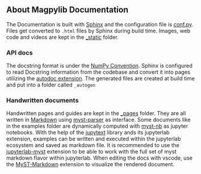## About Magpylib Documentation

The Documentation is built with [Sphinx](http://www.sphinx-doc.org/en/main/) and
the configuration file is [conf.py](./conf.py). Files get converted to `.html`
files by Sphinx during build time. Images, web code and videos are kept in the
[\_static](./_static) folder.

### API docs

The docstring format is under the
[NumPy Convention](https://sphinxcontrib-napoleon.readthedocs.io/en/latest/example_numpy.html).
Sphinx is configured to read Docstring information from the codebase and convert
it into pages utilizing the
[autodoc extension](http://www.sphinx-doc.org/en/main/usage/extensions/autodoc.html).
The generated files are created at build time and put into a folder called
`_autogen`

### Handwritten documents
Handwritten pages and guides are kept in the [_pages](./_pages) folder. They are all written in [Markdown](https://www.markdownguide.org/) using [myst-parser](https://github.com/executablebooks/MyST-Parser) as interface. Some documents like in the examples folder are dynamically computed with [myst-nb](https://github.com/executablebooks/myst-nb) as jupyter notebooks. With the help of the [jupytext](https://github.com/mwouts/jupytext) library ands its jupyterlab extension, examples can be written and executed within the jupyterlab ecosystem and saved as markdown file. It is recommended to use the [jupyterlab-myst](https://github.com/executablebooks/jupyterlab-myst) extension to be able to work with the full set of myst markdown flavor within jupyterlab. When editing the docs with vscode, use the [MyST-Markdown](https://marketplace.visualstudio.com/items?itemName=ExecutableBookProject.myst-highlight) extension to visualize the rendered document.
